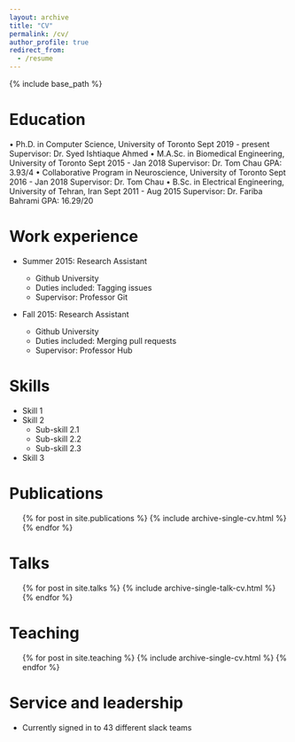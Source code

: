 ```yaml
---
layout: archive
title: "CV"
permalink: /cv/
author_profile: true
redirect_from:
  - /resume
---
```


{% include base_path %}

Education
======
• Ph.D. in Computer Science, University of Toronto Sept 2019 - present
Supervisor: Dr. Syed Ishtiaque Ahmed
• M.A.Sc. in Biomedical Engineering, University of Toronto Sept 2015 - Jan 2018
Supervisor: Dr. Tom Chau GPA: 3.93/4
• Collaborative Program in Neuroscience, University of Toronto Sept 2016 - Jan 2018
Supervisor: Dr. Tom Chau
• B.Sc. in Electrical Engineering, University of Tehran, Iran Sept 2011 - Aug 2015
Supervisor: Dr. Fariba Bahrami GPA: 16.29/20

Work experience
======
* Summer 2015: Research Assistant
  * Github University
  * Duties included: Tagging issues
  * Supervisor: Professor Git

* Fall 2015: Research Assistant
  * Github University
  * Duties included: Merging pull requests
  * Supervisor: Professor Hub
  
Skills
======
* Skill 1
* Skill 2
  * Sub-skill 2.1
  * Sub-skill 2.2
  * Sub-skill 2.3
* Skill 3

Publications
======
  <ul>{% for post in site.publications %}
    {% include archive-single-cv.html %}
  {% endfor %}</ul>
  
Talks
======
  <ul>{% for post in site.talks %}
    {% include archive-single-talk-cv.html %}
  {% endfor %}</ul>
  
Teaching
======
  <ul>{% for post in site.teaching %}
    {% include archive-single-cv.html %}
  {% endfor %}</ul>
  
Service and leadership
======
* Currently signed in to 43 different slack teams
